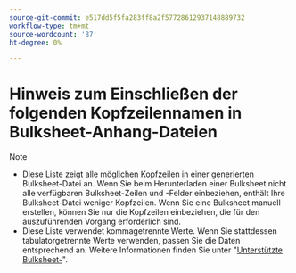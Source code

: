 ```yaml
---
source-git-commit: e517dd5f5fa283ff8a2f57728612937148889732
workflow-type: tm+mt
source-wordcount: '87'
ht-degree: 0%

---
```

# Hinweis zum Einschließen der folgenden Kopfzeilennamen in Bulksheet-Anhang-Dateien

>[!NOTE]
>
>* Diese Liste zeigt alle möglichen Kopfzeilen in einer generierten Bulksheet-Datei an. Wenn Sie beim Herunterladen einer Bulksheet nicht alle verfügbaren Bulksheet-Zeilen und -Felder einbeziehen, enthält Ihre Bulksheet-Datei weniger Kopfzeilen. Wenn Sie eine Bulksheet manuell erstellen, können Sie nur die Kopfzeilen einbeziehen, die für den auszuführenden Vorgang erforderlich sind.
>* Diese Liste verwendet kommagetrennte Werte. Wenn Sie stattdessen tabulatorgetrennte Werte verwenden, passen Sie die Daten entsprechend an. Weitere Informationen finden Sie unter &quot;[Unterstützte Bulksheet-](/help/search-social-commerce/campaign-management/bulksheets/bulksheet-data-formats/bulksheet-file-formats.md)&quot;.

